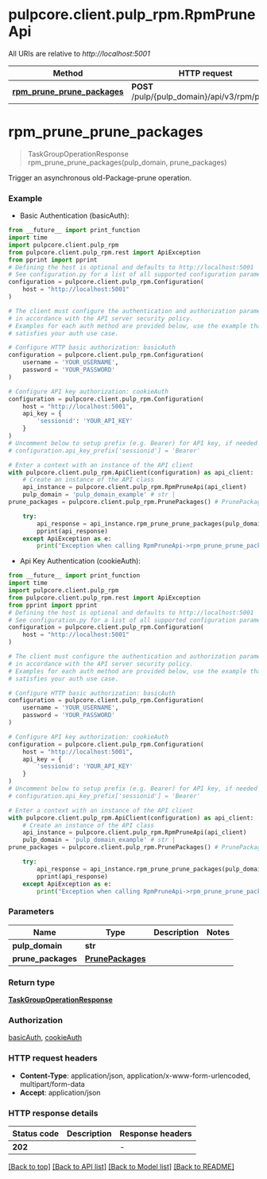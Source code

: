# pulpcore.client.pulp_rpm.RpmPruneApi

All URIs are relative to *http://localhost:5001*

Method | HTTP request | Description
------------- | ------------- | -------------
[**rpm_prune_prune_packages**](RpmPruneApi.md#rpm_prune_prune_packages) | **POST** /pulp/{pulp_domain}/api/v3/rpm/prune/ | 


# **rpm_prune_prune_packages**
> TaskGroupOperationResponse rpm_prune_prune_packages(pulp_domain, prune_packages)



Trigger an asynchronous old-Package-prune operation.

### Example

* Basic Authentication (basicAuth):
```python
from __future__ import print_function
import time
import pulpcore.client.pulp_rpm
from pulpcore.client.pulp_rpm.rest import ApiException
from pprint import pprint
# Defining the host is optional and defaults to http://localhost:5001
# See configuration.py for a list of all supported configuration parameters.
configuration = pulpcore.client.pulp_rpm.Configuration(
    host = "http://localhost:5001"
)

# The client must configure the authentication and authorization parameters
# in accordance with the API server security policy.
# Examples for each auth method are provided below, use the example that
# satisfies your auth use case.

# Configure HTTP basic authorization: basicAuth
configuration = pulpcore.client.pulp_rpm.Configuration(
    username = 'YOUR_USERNAME',
    password = 'YOUR_PASSWORD'
)

# Configure API key authorization: cookieAuth
configuration = pulpcore.client.pulp_rpm.Configuration(
    host = "http://localhost:5001",
    api_key = {
        'sessionid': 'YOUR_API_KEY'
    }
)
# Uncomment below to setup prefix (e.g. Bearer) for API key, if needed
# configuration.api_key_prefix['sessionid'] = 'Bearer'

# Enter a context with an instance of the API client
with pulpcore.client.pulp_rpm.ApiClient(configuration) as api_client:
    # Create an instance of the API class
    api_instance = pulpcore.client.pulp_rpm.RpmPruneApi(api_client)
    pulp_domain = 'pulp_domain_example' # str | 
prune_packages = pulpcore.client.pulp_rpm.PrunePackages() # PrunePackages | 

    try:
        api_response = api_instance.rpm_prune_prune_packages(pulp_domain, prune_packages)
        pprint(api_response)
    except ApiException as e:
        print("Exception when calling RpmPruneApi->rpm_prune_prune_packages: %s\n" % e)
```

* Api Key Authentication (cookieAuth):
```python
from __future__ import print_function
import time
import pulpcore.client.pulp_rpm
from pulpcore.client.pulp_rpm.rest import ApiException
from pprint import pprint
# Defining the host is optional and defaults to http://localhost:5001
# See configuration.py for a list of all supported configuration parameters.
configuration = pulpcore.client.pulp_rpm.Configuration(
    host = "http://localhost:5001"
)

# The client must configure the authentication and authorization parameters
# in accordance with the API server security policy.
# Examples for each auth method are provided below, use the example that
# satisfies your auth use case.

# Configure HTTP basic authorization: basicAuth
configuration = pulpcore.client.pulp_rpm.Configuration(
    username = 'YOUR_USERNAME',
    password = 'YOUR_PASSWORD'
)

# Configure API key authorization: cookieAuth
configuration = pulpcore.client.pulp_rpm.Configuration(
    host = "http://localhost:5001",
    api_key = {
        'sessionid': 'YOUR_API_KEY'
    }
)
# Uncomment below to setup prefix (e.g. Bearer) for API key, if needed
# configuration.api_key_prefix['sessionid'] = 'Bearer'

# Enter a context with an instance of the API client
with pulpcore.client.pulp_rpm.ApiClient(configuration) as api_client:
    # Create an instance of the API class
    api_instance = pulpcore.client.pulp_rpm.RpmPruneApi(api_client)
    pulp_domain = 'pulp_domain_example' # str | 
prune_packages = pulpcore.client.pulp_rpm.PrunePackages() # PrunePackages | 

    try:
        api_response = api_instance.rpm_prune_prune_packages(pulp_domain, prune_packages)
        pprint(api_response)
    except ApiException as e:
        print("Exception when calling RpmPruneApi->rpm_prune_prune_packages: %s\n" % e)
```

### Parameters

Name | Type | Description  | Notes
------------- | ------------- | ------------- | -------------
 **pulp_domain** | **str**|  | 
 **prune_packages** | [**PrunePackages**](PrunePackages.md)|  | 

### Return type

[**TaskGroupOperationResponse**](TaskGroupOperationResponse.md)

### Authorization

[basicAuth](../README.md#basicAuth), [cookieAuth](../README.md#cookieAuth)

### HTTP request headers

 - **Content-Type**: application/json, application/x-www-form-urlencoded, multipart/form-data
 - **Accept**: application/json

### HTTP response details
| Status code | Description | Response headers |
|-------------|-------------|------------------|
**202** |  |  -  |

[[Back to top]](#) [[Back to API list]](../README.md#documentation-for-api-endpoints) [[Back to Model list]](../README.md#documentation-for-models) [[Back to README]](../README.md)

